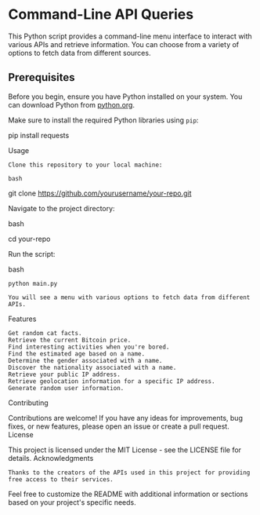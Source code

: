 # Command-Line API Queries

This Python script provides a command-line menu interface to interact with various APIs and retrieve information. You can choose from a variety of options to fetch data from different sources.

## Prerequisites

Before you begin, ensure you have Python installed on your system. You can download Python from [python.org](https://www.python.org/downloads/).

Make sure to install the required Python libraries using `pip`:

pip install requests

Usage

    Clone this repository to your local machine:

    bash

git clone https://github.com/yourusername/your-repo.git

Navigate to the project directory:

bash

cd your-repo

Run the script:

bash

    python main.py

    You will see a menu with various options to fetch data from different APIs.

Features

    Get random cat facts.
    Retrieve the current Bitcoin price.
    Find interesting activities when you're bored.
    Find the estimated age based on a name.
    Determine the gender associated with a name.
    Discover the nationality associated with a name.
    Retrieve your public IP address.
    Retrieve geolocation information for a specific IP address.
    Generate random user information.

Contributing

Contributions are welcome! If you have any ideas for improvements, bug fixes, or new features, please open an issue or create a pull request.
License

This project is licensed under the MIT License - see the LICENSE file for details.
Acknowledgments

    Thanks to the creators of the APIs used in this project for providing free access to their services.

Feel free to customize the README with additional information or sections based on your project's specific needs.
